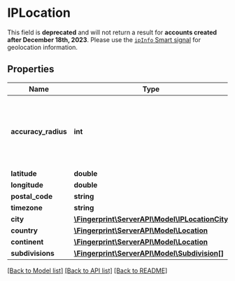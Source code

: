 # IPLocation
This field is **deprecated** and will not return a result for **accounts created after December 18th, 2023**. Please use the [`ipInfo` Smart signal](https://dev.fingerprint.com/docs/smart-signals-overview#ip-geolocation) for geolocation information.


## Properties
Name | Type | Description | Notes
------------ | ------------- | ------------- | -------------
**accuracy_radius** | **int** | The IP address is likely to be within this radius (in km) of the specified location. | [optional] 
**latitude** | **double** |  | [optional] 
**longitude** | **double** |  | [optional] 
**postal_code** | **string** |  | [optional] 
**timezone** | **string** |  | [optional] 
**city** | [**\Fingerprint\ServerAPI\Model\IPLocationCity**](IPLocationCity.md) |  | [optional] 
**country** | [**\Fingerprint\ServerAPI\Model\Location**](Location.md) |  | [optional] 
**continent** | [**\Fingerprint\ServerAPI\Model\Location**](Location.md) |  | [optional] 
**subdivisions** | [**\Fingerprint\ServerAPI\Model\Subdivision[]**](Subdivision.md) |  | [optional] 

[[Back to Model list]](../../README.md#documentation-for-models) [[Back to API list]](../../README.md#documentation-for-api-endpoints) [[Back to README]](../../README.md)

